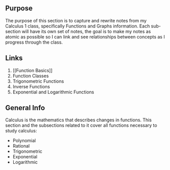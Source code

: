 ## Purpose

The purpose of this section is to capture and rewrite notes from my Calculus 1 class, specifically Functions and Graphs information. Each sub-section will have its own set of notes, the goal is to make my notes as atomic as possible so I can link and see relationships between concepts as I progress through the class.

## Links

1. [[Function Basics]]
2. Function Classes
3. Trigonometric Functions
4. Inverse Functions
5. Exponential and Logarithmic Functions

## General Info

Calculus is the mathematics that describes changes in functions. This section and the subsections related to it cover all functions necessary to study calculus:
* Polynomial
* Rational
* Trigonometric
* Exponential
* Logarithmic
